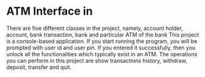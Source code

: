 # ATM Interface in 
There are five different classes in the project, namely, account holder, account, bank transaction, bank and particular ATM of the bank
This project is a console-based application. If you start running the program, you will be prompted with user id and user pin.
If you entered it successfully, then you unlock all the functionalities which typically exist in an ATM.
The operations you can perform in this project are show transactions history, withdraw, deposit, transfer and quit.
